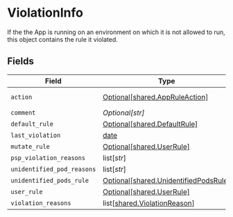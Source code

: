 # ViolationInfo

If the the App is running on an environment on which it is not allowed to run, this object contains the rule it violated.


## Fields

| Field                                                                                    | Type                                                                                     | Required                                                                                 | Description                                                                              |
| ---------------------------------------------------------------------------------------- | ---------------------------------------------------------------------------------------- | ---------------------------------------------------------------------------------------- | ---------------------------------------------------------------------------------------- |
| `action`                                                                                 | [Optional[shared.AppRuleAction]](undefined/models/shared/appruleaction.md)               | :heavy_minus_sign:                                                                       | App rule action                                                                          |
| `comment`                                                                                | *Optional[str]*                                                                          | :heavy_minus_sign:                                                                       | N/A                                                                                      |
| `default_rule`                                                                           | [Optional[shared.DefaultRule]](undefined/models/shared/defaultrule.md)                   | :heavy_minus_sign:                                                                       | N/A                                                                                      |
| `last_violation`                                                                         | [date](https://docs.python.org/3/library/datetime.html#date-objects)                     | :heavy_minus_sign:                                                                       | N/A                                                                                      |
| `mutate_rule`                                                                            | [Optional[shared.UserRule]](undefined/models/shared/userrule.md)                         | :heavy_minus_sign:                                                                       | N/A                                                                                      |
| `psp_violation_reasons`                                                                  | list[*str*]                                                                              | :heavy_minus_sign:                                                                       | N/A                                                                                      |
| `unidentified_pod_reasons`                                                               | list[*str*]                                                                              | :heavy_minus_sign:                                                                       | N/A                                                                                      |
| `unidentified_pods_rule`                                                                 | [Optional[shared.UnidentifiedPodsRule]](undefined/models/shared/unidentifiedpodsrule.md) | :heavy_minus_sign:                                                                       | N/A                                                                                      |
| `user_rule`                                                                              | [Optional[shared.UserRule]](undefined/models/shared/userrule.md)                         | :heavy_minus_sign:                                                                       | N/A                                                                                      |
| `violation_reasons`                                                                      | list[[shared.ViolationReason](undefined/models/shared/violationreason.md)]               | :heavy_minus_sign:                                                                       | N/A                                                                                      |